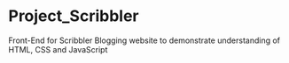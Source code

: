 # Project_Scribbler
Front-End for Scribbler Blogging website to demonstrate understanding of HTML, CSS and JavaScript
